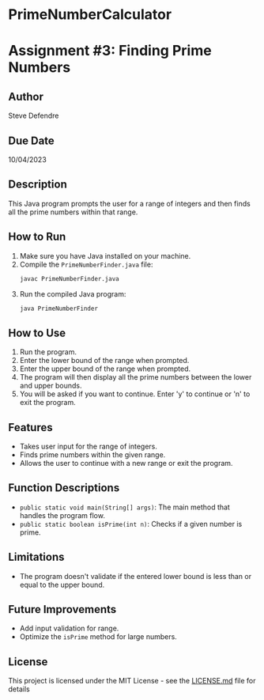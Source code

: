 # PrimeNumberCalculator
# Assignment #3: Finding Prime Numbers

## Author

Steve Defendre

## Due Date

10/04/2023

## Description

This Java program prompts the user for a range of integers and then finds all the prime numbers within that range. 

## How to Run

1. Make sure you have Java installed on your machine.
2. Compile the `PrimeNumberFinder.java` file:
    ```bash
    javac PrimeNumberFinder.java
    ```
3. Run the compiled Java program:
    ```bash
    java PrimeNumberFinder
    ```

## How to Use

1. Run the program.
2. Enter the lower bound of the range when prompted.
3. Enter the upper bound of the range when prompted.
4. The program will then display all the prime numbers between the lower and upper bounds.
5. You will be asked if you want to continue. Enter 'y' to continue or 'n' to exit the program.

## Features

- Takes user input for the range of integers.
- Finds prime numbers within the given range.
- Allows the user to continue with a new range or exit the program.

## Function Descriptions

- `public static void main(String[] args)`: The main method that handles the program flow.
- `public static boolean isPrime(int n)`: Checks if a given number is prime.

## Limitations

- The program doesn't validate if the entered lower bound is less than or equal to the upper bound.

## Future Improvements

- Add input validation for range.
- Optimize the `isPrime` method for large numbers.

## License

This project is licensed under the MIT License - see the [LICENSE.md](LICENSE.md) file for details

